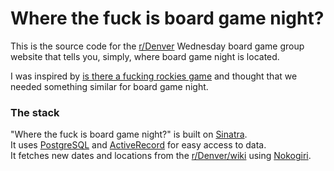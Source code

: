 # Where the fuck is board game night?

This is the source code for the [r/Denver](http://www.reddit.com/r/Denver/)
Wednesday board game group website that tells you, simply, where board game night
is located.

I was inspired by [is there a fucking rockies game](https://github.com/baer/isThereAFuckingGame)
and thought that we needed something similar for board game night.

### The stack

"Where the fuck is board game night?" is built on [Sinatra](http://www.sinatrarb.com/).  
It uses [PostgreSQL](http://www.postgresql.org/) and
[ActiveRecord](https://github.com/janko-m/sinatra-activerecord) for easy access to data.  
It fetches new dates and locations from the [r/Denver/wiki](http://www.reddit.com/r/Denver/wiki/wednesdaymeetup)
using [Nokogiri](http://www.nokogiri.org/).
